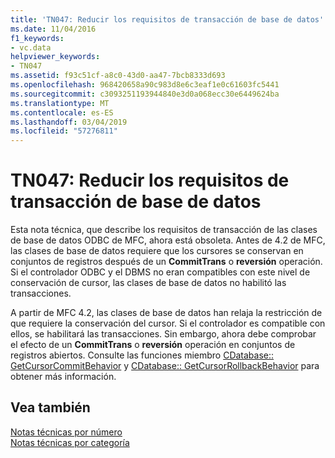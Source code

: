 ```yaml
---
title: 'TN047: Reducir los requisitos de transacción de base de datos'
ms.date: 11/04/2016
f1_keywords:
- vc.data
helpviewer_keywords:
- TN047
ms.assetid: f93c51cf-a8c0-43d0-aa47-7bcb8333d693
ms.openlocfilehash: 968420658a90c983d8e6c3eaf1e0c61603fc5441
ms.sourcegitcommit: c3093251193944840e3d0a068ecc30e6449624ba
ms.translationtype: MT
ms.contentlocale: es-ES
ms.lasthandoff: 03/04/2019
ms.locfileid: "57276811"
---
```

# <a name="tn047-relaxing-database-transaction-requirements"></a>TN047: Reducir los requisitos de transacción de base de datos

Esta nota técnica, que describe los requisitos de transacción de las clases de base de datos ODBC de MFC, ahora está obsoleta. Antes de 4.2 de MFC, las clases de base de datos requiere que los cursores se conservan en conjuntos de registros después de un **CommitTrans** o **reversión** operación. Si el controlador ODBC y el DBMS no eran compatibles con este nivel de conservación de cursor, las clases de base de datos no habilitó las transacciones.

A partir de MFC 4.2, las clases de base de datos han relaja la restricción de que requiere la conservación del cursor. Si el controlador es compatible con ellos, se habilitará las transacciones. Sin embargo, ahora debe comprobar el efecto de un **CommitTrans** o **reversión** operación en conjuntos de registros abiertos. Consulte las funciones miembro [CDatabase:: GetCursorCommitBehavior](../mfc/reference/cdatabase-class.md#getcursorcommitbehavior) y [CDatabase:: GetCursorRollbackBehavior](../mfc/reference/cdatabase-class.md#getcursorrollbackbehavior) para obtener más información.

## <a name="see-also"></a>Vea también

[Notas técnicas por número](../mfc/technical-notes-by-number.md)<br/>
[Notas técnicas por categoría](../mfc/technical-notes-by-category.md)
